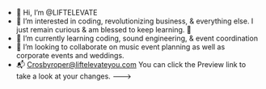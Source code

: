 - 👋 Hi, I’m @LIFTELEVATE
- 👀 I’m interested in coding, revolutionizing business, & everything else. I just remain curious & am blessed to keep learning. 🙏 
- 🌱 I’m currently learning coding, sound engineering, & event coordination
- 💞️ I’m looking to collaborate on music event planning as well as corporate events and weddings.
- 📬 Crosbyroper@liftelevateyou.com 
You can click the Preview link to take a look at your changes.
--->

